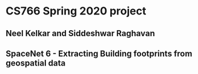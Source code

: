 # CS766 Spring 2020 project
## Neel Kelkar and Siddeshwar Raghavan

## SpaceNet 6 - Extracting Building footprints from geospatial data